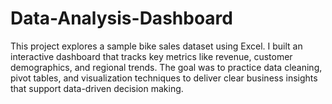 # Data-Analysis-Dashboard
This project explores a sample bike sales dataset using Excel. I built an interactive dashboard that tracks key metrics like revenue, customer demographics, and regional trends. The goal was to practice data cleaning, pivot tables, and visualization techniques to deliver clear business insights that support data-driven decision making.
